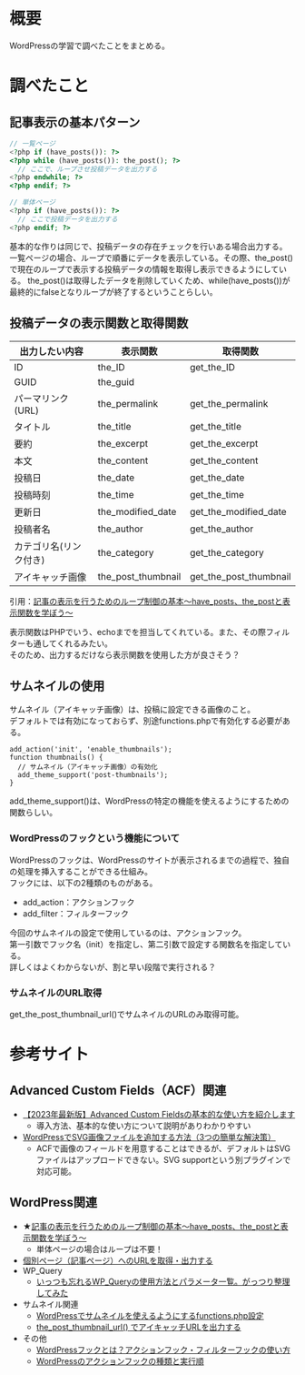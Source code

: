 # 概要
WordPressの学習で調べたことをまとめる。  

# 調べたこと
## 記事表示の基本パターン
```php
// 一覧ページ
<?php if (have_posts()): ?>
<?php while (have_posts()): the_post(); ?>
  // ここで、ループさせ投稿データを出力する
<?php endwhile; ?>
<?php endif; ?>
```

```php
// 単体ページ
<?php if (have_posts()): ?>
  // ここで投稿データを出力する
<?php endif; ?>
```
基本的な作りは同じで、投稿データの存在チェックを行いある場合出力する。  
一覧ページの場合、ループで順番にデータを表示している。その際、the_post()で現在のループで表示する投稿データの情報を取得し表示できるようにしている。 
the_post()は取得したデータを削除していくため、while(have_posts())が最終的にfalseとなりループが終了するということらしい。   

## 投稿データの表示関数と取得関数
| 出力したい内容 | 表示関数 | 取得関数 |
| ---- | ---- | ---- |
| ID | the_ID | get_the_ID |
| GUID | the_guid |
| パーマリンク(URL) |	the_permalink |	get_the_permalink |
| タイトル | the_title | get_the_title |
| 要約 | the_excerpt | get_the_excerpt |
| 本文 |	the_content | get_the_content |
| 投稿日 |	the_date | get_the_date |
| 投稿時刻 |	the_time | get_the_time |
| 更新日 |	the_modified_date | get_the_modified_date |
| 投稿者名 |	the_author | get_the_author |
| カテゴリ名(リンク付き) | the_category | get_the_category |
| アイキャッチ画像 |	the_post_thumbnail | get_the_post_thumbnail |

引用：[記事の表示を行うためのループ制御の基本～have_posts、the_postと表示関数を学ぼう～](https://plugmize.jp/archives/blog/20170411_haveposts_getpost.html)

表示関数はPHPでいう、echoまでを担当してくれている。また、その際フィルターも通してくれるみたい。  
そのため、出力するだけなら表示関数を使用した方が良さそう？


## サムネイルの使用
サムネイル（アイキャッチ画像）は、投稿に設定できる画像のこと。  
デフォルトでは有効になっておらず、別途functions.phpで有効化する必要がある。  

```php:functions.php
add_action('init', 'enable_thumbnails');
function thumbnails() {
  // サムネイル（アイキャッチ画像）の有効化
  add_theme_support('post-thumbnails');
}
```

add_theme_support()は、WordPressの特定の機能を使えるようにするための関数らしい。  

### WordPressのフックという機能について
WordPressのフックは、WordPressのサイトが表示されるまでの過程で、独自の処理を挿入することができる仕組み。  
フックには、以下の2種類のものがある。  
- add_action：アクションフック
- add_filter：フィルターフック

今回のサムネイルの設定で使用しているのは、アクションフック。  
第一引数でフック名（init）を指定し、第二引数で設定する関数名を指定している。  
詳しくはよくわからないが、割と早い段階で実行される？  

### サムネイルのURL取得
get_the_post_thumbnail_url()でサムネイルのURLのみ取得可能。  



# 参考サイト
## Advanced Custom Fields（ACF）関連
- [【2023年最新版】Advanced Custom Fieldsの基本的な使い方を紹介します](https://usagicode.com/wordpress/how-to-use-advanced-custom-fields/)
    - 導入方法、基本的な使い方について説明がありわかりやすい
- [WordPressでSVG画像ファイルを追加する方法（3つの簡単な解決策）](https://www.wpbeginner.com/ja/wp-tutorials/how-to-add-svg-in-wordpress/)
    - ACFで画像のフィールドを用意することはできるが、デフォルトはSVGファイルはアップロードできない。SVG supportという別プラグインで対応可能。

## WordPress関連
- ★[記事の表示を行うためのループ制御の基本～have_posts、the_postと表示関数を学ぼう～](https://plugmize.jp/archives/blog/20170411_haveposts_getpost.html)
  - 単体ページの場合はループは不要！
- [個別ページ（記事ページ）へのURLを取得・出力する](https://thewppress.com/libraries/get-the-permalink/)
- WP_Query
  - [いっつも忘れるWP_Queryの使用方法とパラメータ一覧。がっつり整理してみた](https://wemo.tech/160)
- サムネイル関連
  - [WordPressでサムネイルを使えるようにするfunctions.php設定](https://shimizu-create.com/2023/08/2018/)
  - [the_post_thumbnail_url() でアイキャッチURLを出力する](https://site-manage.net/archives/3406)
- その他
  - [WordPressフックとは？アクションフック・フィルターフックの使い方](https://webst8.com/blog/wordpress-action-filter-hook/)
  - [WordPressのアクションフックの種類と実行順](https://qiita.com/kijtra/items/68a06083d25af8b5a119)